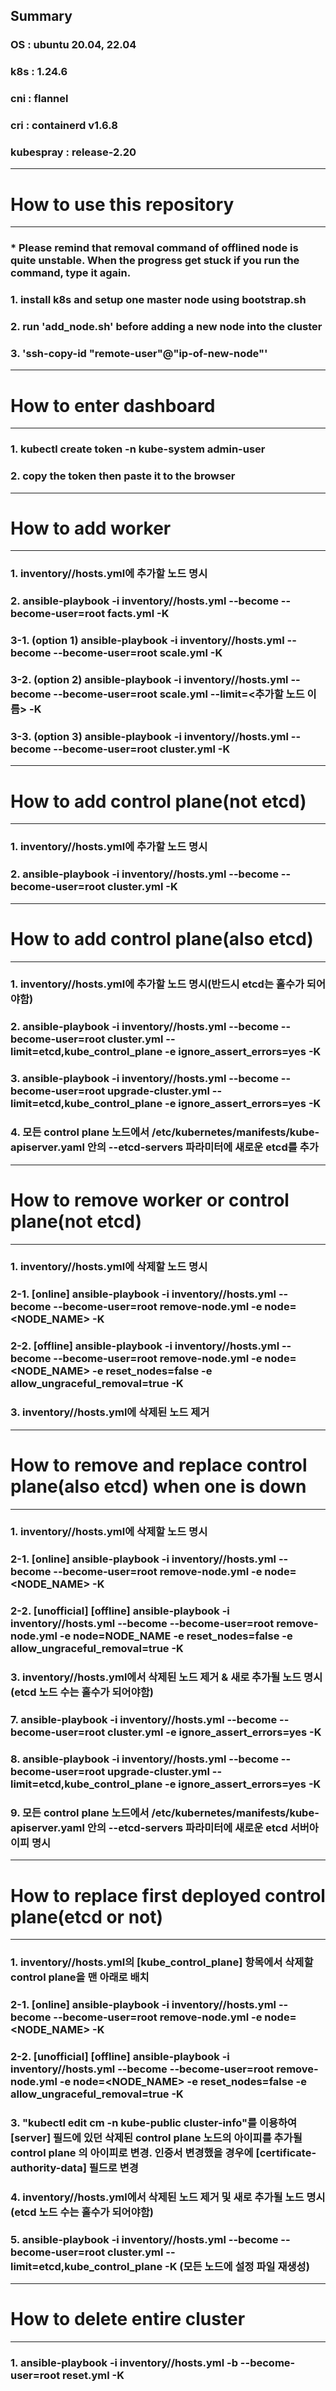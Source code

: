 ## Summary
### OS : ubuntu 20.04, 22.04
### k8s : 1.24.6
### cni : flannel
### cri : containerd v1.6.8
### kubespray : release-2.20
-------------------------------
# How to use this repository
-------------------------------
### * Please remind that removal command of offlined node is quite unstable. When the progress get stuck if you run the command, type it again.
### 1. install k8s and setup one master node using bootstrap.sh
### 2. run 'add_node.sh' before adding a new node into the cluster 
### 3. 'ssh-copy-id "remote-user"@"ip-of-new-node"'
-------------------------------
# How to enter dashboard
-------------------------------
### 1. kubectl create token -n kube-system admin-user
### 2. copy the token then paste it to the browser
-------------------------------
# How to add worker
-------------------------------
### 1. inventory/<cluster-name>/hosts.yml에 추가할 노드 명시
### 2. ansible-playbook -i inventory/<cluster-name>/hosts.yml --become --become-user=root facts.yml -K
### 3-1. (option 1) ansible-playbook -i inventory/<cluster-name>/hosts.yml --become --become-user=root scale.yml -K
### 3-2. (option 2) ansible-playbook -i inventory/<cluster-name>/hosts.yml --become --become-user=root scale.yml --limit=<추가할 노드 이름> -K
### 3-3. (option 3) ansible-playbook -i inventory/<cluster-name>/hosts.yml --become --become-user=root cluster.yml -K
-------------------------------
# How to add control plane(not etcd)
-------------------------------
### 1. inventory/<cluster-name>/hosts.yml에 추가할 노드 명시
### 2. ansible-playbook -i inventory/<cluster-name>/hosts.yml --become --become-user=root cluster.yml -K
-------------------------------
# How to add control plane(also etcd)
-------------------------------
### 1. inventory/<cluster-name>/hosts.yml에 추가할 노드 명시(반드시 etcd는 홀수가 되어야함)
### 2. ansible-playbook -i inventory/<cluster-name>/hosts.yml --become --become-user=root cluster.yml --limit=etcd,kube_control_plane -e ignore_assert_errors=yes -K
### 3. ansible-playbook -i inventory/<cluster-name>/hosts.yml --become --become-user=root upgrade-cluster.yml --limit=etcd,kube_control_plane -e ignore_assert_errors=yes -K
### 4. 모든 control plane 노드에서 /etc/kubernetes/manifests/kube-apiserver.yaml 안의 --etcd-servers 파라미터에 새로운 etcd를 추가
-------------------------------
#  How to remove worker or control plane(not etcd)
-------------------------------
### 1. inventory/<cluster-name>/hosts.yml에 삭제할 노드 명시
### 2-1. [online] ansible-playbook -i inventory/<cluster-name>/hosts.yml --become --become-user=root remove-node.yml -e node=<NODE_NAME> -K
### 2-2. [offline] ansible-playbook -i inventory/<cluster-name>/hosts.yml --become --become-user=root remove-node.yml -e node=<NODE_NAME> -e reset_nodes=false -e allow_ungraceful_removal=true -K
### 3. inventory/<cluster-name>/hosts.yml에 삭제된 노드 제거
-------------------------------
# How to remove and replace control plane(also etcd) when one is down
-------------------------------
### 1. inventory/<cluster-name>/hosts.yml에 삭제할 노드 명시
### 2-1. [online] ansible-playbook -i inventory/<cluster-name>/hosts.yml --become --become-user=root remove-node.yml -e node=<NODE_NAME> -K
### 2-2. [unofficial] [offline] ansible-playbook -i inventory/<cluster-name>/hosts.yml --become --become-user=root remove-node.yml -e node=NODE_NAME -e reset_nodes=false -e allow_ungraceful_removal=true -K
### 3. inventory/<cluster-name>/hosts.yml에서 삭제된 노드 제거 & 새로 추가될 노드 명시(etcd 노드 수는 홀수가 되어야함)
### 7. ansible-playbook -i inventory/<cluster-name>/hosts.yml --become --become-user=root cluster.yml -e ignore_assert_errors=yes -K
### 8. ansible-playbook -i inventory/<cluster-name>/hosts.yml --become --become-user=root upgrade-cluster.yml --limit=etcd,kube_control_plane -e ignore_assert_errors=yes -K
### 9. 모든 control plane 노드에서 /etc/kubernetes/manifests/kube-apiserver.yaml 안의 --etcd-servers 파라미터에 새로운 etcd 서버아이피 명시
-------------------------------
# How to replace first deployed control plane(etcd or not)
-------------------------------
### 1. inventory/<cluster-name>/hosts.yml의 [kube_control_plane] 항목에서 삭제할 control plane을 맨 아래로 배치
### 2-1. [online] ansible-playbook -i inventory/<cluster-name>/hosts.yml --become --become-user=root remove-node.yml -e node=<NODE_NAME> -K
### 2-2. [unofficial] [offline] ansible-playbook -i inventory/<cluster-name>/hosts.yml --become --become-user=root remove-node.yml -e node=<NODE_NAME> -e reset_nodes=false -e allow_ungraceful_removal=true -K
### 3. "kubectl  edit cm -n kube-public cluster-info"를 이용하여 [server] 필드에 있던 삭제된 control plane 노드의 아이피를 추가될 control plane 의 아이피로 변경. 인증서 변경했을 경우에 [certificate-authority-data] 필드로 변경
### 4. inventory/<cluster-name>/hosts.yml에서 삭제된 노드 제거 및 새로 추가될 노드 명시(etcd 노드 수는 홀수가 되어야함)
### 5. ansible-playbook -i inventory/<cluster-name>/hosts.yml --become --become-user=root cluster.yml --limit=etcd,kube_control_plane -K (모든 노드에 설정 파일 재생성)
-------------------------------
# How to delete entire cluster
-------------------------------
### 1. ansible-playbook -i inventory/<cluster-name>/hosts.yml -b --become-user=root reset.yml -K
